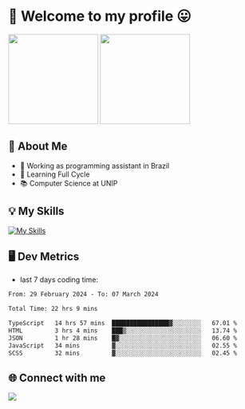 # 🎉 Welcome to my profile 😛

<div>
  <img height="180em" src="https://github-readme-stats.vercel.app/api?username=VinicciusSantos&show_icons=true&icon_color=fff&include_all_commits=true&count_private=true&bg_color=30,000,000&title_color=fff&text_color=fff"/>
  <img height="180em" src="https://github-readme-stats.vercel.app/api/top-langs/?username=VinicciusSantos&langs_count=8&layout=compact&include_all_commits=true&count_private=true&bg_color=30,000,000&title_color=fff&text_color=fff"/>
</div>

## 📖 About Me
- 🔭 Working as programming assistant in Brazil
- 🌱 Learning Full Cycle
- 📚 Computer Science at UNIP

## 💡 My Skills

[![My Skills](https://skills.thijs.gg/icons?i=angular,react,styledcomponents,jest,html,css,sass,bootstrap,ts,js,go,nodejs,express,nestjs,git,c,py,postgres,mysql,sqlite,docker,graphql)](https://github.com/VinicciusSantos)

## 🖥️ Dev Metrics

- last 7 days coding time:

<!--START_SECTION:waka-->

```txt
From: 29 February 2024 - To: 07 March 2024

Total Time: 22 hrs 9 mins

TypeScript   14 hrs 57 mins  ████████████████▓░░░░░░░░   67.01 %
HTML         3 hrs 4 mins    ███▒░░░░░░░░░░░░░░░░░░░░░   13.74 %
JSON         1 hr 28 mins    █▓░░░░░░░░░░░░░░░░░░░░░░░   06.60 %
JavaScript   34 mins         ▓░░░░░░░░░░░░░░░░░░░░░░░░   02.55 %
SCSS         32 mins         ▓░░░░░░░░░░░░░░░░░░░░░░░░   02.45 %
```

<!--END_SECTION:waka-->

## 🌐 Connect with me

<a href="https://www.linkedin.com/in/vinicius-guedes-b817aa223/"><img src="https://img.shields.io/badge/LinkedIn-0077B5?style=for-the-badge&logo=linkedin&logoColor=white"/></a>

